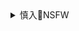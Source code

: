 <details><summary>慎入🔞NSFW</summary>

Not Safe For Work
![](https://upload.wikimedia.org/wikipedia/commons/thumb/d/d3/Biohazard_Symbol_Specification.png/210px-Biohazard_Symbol_Specification.png)

<details><summary><b>风险自理Use At Your Own Risk🈲</summary>

###

![]()
![]()
![]()

### XIUREN秀人] No.1490 性感女神@妲己_Toxic越南旅拍写真
https://www.meitulu.com/item/18713.html
![](https://img.gzhuibei.com/images/img/18713/1.jpg)
![](https://img.gzhuibei.com/images/img/18713/2.jpg)
![](https://img.gzhuibei.com/images/img/18713/3.jpg)
![](https://img.gzhuibei.com/images/img/18713/4.jpg)
![](https://img.gzhuibei.com/images/img/18713/5.jpg)
![](https://img.gzhuibei.com/images/img/18713/6.jpg)
![](https://img.gzhuibei.com/images/img/18713/7.jpg)
![](https://img.gzhuibei.com/images/img/18713/8.jpg)
![](https://img.gzhuibei.com/images/img/18713/9.jpg)
![](https://img.gzhuibei.com/images/img/18713/10.jpg)
![](https://img.gzhuibei.com/images/img/18713/11.jpg)
![](https://img.gzhuibei.com/images/img/18713/12.jpg)
![](https://img.gzhuibei.com/images/img/18713/13.jpg)
![](https://img.gzhuibei.com/images/img/18713/14.jpg)
![](https://img.gzhuibei.com/images/img/18713/15.jpg)
![](https://img.gzhuibei.com/images/img/18713/16.jpg)
![](https://img.gzhuibei.com/images/img/18713/17.jpg)
![](https://img.gzhuibei.com/images/img/18713/18.jpg)
![](https://img.gzhuibei.com/images/img/18713/19.jpg)
![](https://img.gzhuibei.com/images/img/18713/20.jpg)
![](https://img.gzhuibei.com/images/img/18713/21.jpg)
![](https://img.gzhuibei.com/images/img/18713/22.jpg)
![](https://img.gzhuibei.com/images/img/18713/23.jpg)
![](https://img.gzhuibei.com/images/img/18713/24.jpg)
![](https://img.gzhuibei.com/images/img/18713/25.jpg)
![](https://img.gzhuibei.com/images/img/18713/26.jpg)
![](https://img.gzhuibei.com/images/img/18713/27.jpg)
![](https://img.gzhuibei.com/images/img/18713/28.jpg)
![](https://img.gzhuibei.com/images/img/18713/29.jpg)
![](https://img.gzhuibei.com/images/img/18713/30.jpg)
![](https://img.gzhuibei.com/images/img/18713/31.jpg)
![](https://img.gzhuibei.com/images/img/18713/32.jpg)
![](https://img.gzhuibei.com/images/img/18713/33.jpg)
![](https://img.gzhuibei.com/images/img/18713/34.jpg)
![](https://img.gzhuibei.com/images/img/18713/35.jpg)
![](https://img.gzhuibei.com/images/img/18713/36.jpg)
![](https://img.gzhuibei.com/images/img/18713/37.jpg)
![](https://img.gzhuibei.com/images/img/18713/38.jpg)
![](https://img.gzhuibei.com/images/img/18713/39.jpg)
![](https://img.gzhuibei.com/images/img/18713/40.jpg)
![](https://img.gzhuibei.com/images/img/18713/41.jpg)
![](https://img.gzhuibei.com/images/img/18713/42.jpg)
![](https://img.gzhuibei.com/images/img/18713/43.jpg)
![](https://img.gzhuibei.com/images/img/18713/44.jpg)
![](https://img.gzhuibei.com/images/img/18713/45.jpg)
![](https://img.gzhuibei.com/images/img/18713/46.jpg)
![](https://img.gzhuibei.com/images/img/18713/47.jpg)
![](https://img.gzhuibei.com/images/img/18713/48.jpg)

### YouMi尤蜜荟] Vol.151 妲己_Toxic - 黑丝血滴子+女仆系列写真
https://www.meitulu.com/item/14697.html
![](https://img.gzhuibei.com/images/img/14697/1.jpg)

### XiuRen秀人网] No.1642 性感女神@妲己_Toxic心愿旅拍旅拍写真
https://www.meitulu.com/item/19745.html
![](https://img.gzhuibei.com/images/img/19745/1.jpg)
![](https://img.gzhuibei.com/images/img/19745/2.jpg)
![](https://img.gzhuibei.com/images/img/19745/4.jpg)

### YouMi尤蜜荟] Vol.300 女神@妲己_Toxic日本旅拍写真
https://www.meitulu.com/item/18517.html
![](https://img.gzhuibei.com/images/img/18517/3.jpg)

### YouMi尤蜜荟] Vol.239 妲己_Toxic - 性感蕾丝内衣+空姐制服诱惑
https://www.meitulu.com/item/16830.html
![](https://img.gzhuibei.com/images/img/16830/2.jpg)
![](https://img.gzhuibei.com/images/img/16830/3.jpg)

</details>
</details>
